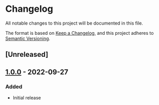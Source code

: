 # Changelog

All notable changes to this project will be documented in this file.

The format is based on [Keep a Changelog](https://keepachangelog.com/en/1.0.0/),
and this project adheres to [Semantic Versioning](https://semver.org/spec/v2.0.0.html).

## [Unreleased]

## [1.0.0] - 2022-09-27

### Added

- Initial release

[1.0.0]: https://github.com/maxdeviant/serialize-killer/compare/b5c820a...v1.0.0
